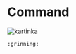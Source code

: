 # Command

![kartinka](https://raw.githubusercontent.com/Parapitek/Command/master/images/%D0%BE%D0%BF%D1%80%D0%B5%D0%B4%D0%B5%D0%BB%D0%B5%D0%BD%D0%B8%D0%B5.PNG)

 	:grinning:
